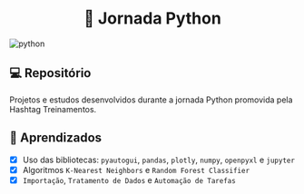 <h1 align="center">
  🐍 Jornada Python
</h1>

![python](https://github.com/devbeatriz/python-hashtag/assets/94017930/b6c5c21c-81ec-4d5d-961b-69a955e80c0f)

## 💻 Repositório
<p>Projetos e estudos desenvolvidos durante a jornada Python promovida pela Hashtag Treinamentos.</p> 

## 📝 Aprendizados
- [x] Uso das bibliotecas: `pyautogui`, `pandas`, `plotly`, `numpy`, `openpyxl` e `jupyter`
- [x] Algoritmos `K-Nearest Neighbors` e `Random Forest Classifier`
- [x] `Importação`, `Tratamento de Dados` e `Automação de Tarefas`
